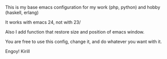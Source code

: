 This is my base emacs configuration for my work (php, python) and hobby (haskell, erlang)

It works with emacs 24, not with 23/

Also I add function that restore size and position of emacs window.

You are free to use this config, change it, and do whatever you want with it.

Engoy!
Kirill
